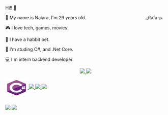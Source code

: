 Hi!! 👋

 <img align="right" alt="Rafa-pic" height="150" style="border-radius:100px;" src="https://cdn.picrew.me/shareImg/org/202303/1887634_h42EytvX.png">
</div>


 🤗 My name is Naiara, I'm 29 years old. 

 🎮 I love tech, games, movies.
 
 🐇 I have a habbit pet.
 
 📖 I'm studing C#, and .Net Core.
 
 💻 I'm intern backend developer.



 <div align="center">
  <a href="https://github.com/naiaragabriela">
  <img height="180em" src="https://github-readme-stats.vercel.app/api?username=naiaragabriela&show_icons=true&theme=radical&include_all_commits=true&count_private=true"/>
  <img height="180em" src="https://github-readme-stats.vercel.app/api/top-langs/?username=naiaragabriela&layout=compact&langs_count=7&theme=radical"/>
  
</div>
<div style="display: inline_block"><br>
 <img align="center" alt="Helo-Csharp" height="50" width="70" src="https://raw.githubusercontent.com/devicons/devicon/master/icons/csharp/csharp-original.svg">
<i class="devicon-csharp-plain colored"></i>
 <img heitght ="50" width ="70" src ="https://img.shields.io/badge/Docker-2496ED?style=for-the-badge&logo=docker&logoColor=white">
 <img heitght ="50" width ="40" src =   "https://img.shields.io/badge/C%23-239120?style=for-the-badge&logo=c-sharp&logoColor=white">
 <img heitght ="50" width ="70" src = "https://img.shields.io/badge/.NET-5C2D91?style=for-the-badge&logo=.net&logoColor=white">
</div>

 ##
 <div> 
  <a href="https://instagram.com/naiara.gabriela" target="_blank"><img src="https://img.shields.io/badge/-Instagram-%23E4405F?style=for-the-badge&logo=instagram&logoColor=white" target="_blank"></a>
  <a href="https://www.linkedin.com/in/naigabi/" target="_blank"><img src="https://img.shields.io/badge/-LinkedIn-%230077B5?style=for-the-badge&logo=linkedin&logoColor=white" target="_blank"></a> 
 </div>
  
</div>

<picture>
<source 
  srcset="https://github-readme-stats.vercel.app/api?username=naiaragabriela&show_icons=true&theme=dark"
  media="(prefers-color-scheme: dark)"
/>
